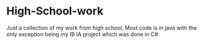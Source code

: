 # High-School-work
Just a collection of my work from high school, Most code is in java with the only exception being my IB IA project which was done in C#
